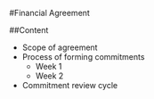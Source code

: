 #Financial Agreement

##Content
- Scope of agreement
- Process of forming commitments
    - Week 1
    - Week 2
- Commitment review cycle


